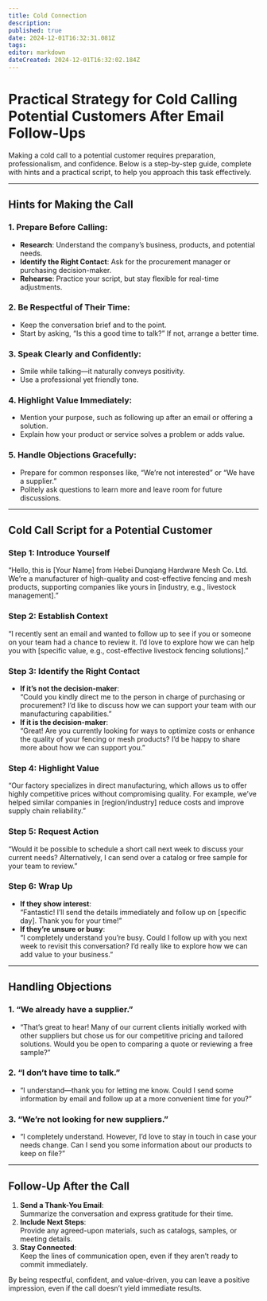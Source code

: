 ```yaml
---
title: Cold Connection
description: 
published: true
date: 2024-12-01T16:32:31.081Z
tags: 
editor: markdown
dateCreated: 2024-12-01T16:32:02.184Z
---
```


# Practical Strategy for Cold Calling Potential Customers After Email Follow-Ups

Making a cold call to a potential customer requires preparation, professionalism, and confidence. Below is a step-by-step guide, complete with hints and a practical script, to help you approach this task effectively.

---

## Hints for Making the Call

### 1. Prepare Before Calling:
- **Research**: Understand the company’s business, products, and potential needs.
- **Identify the Right Contact**: Ask for the procurement manager or purchasing decision-maker.
- **Rehearse**: Practice your script, but stay flexible for real-time adjustments.

### 2. Be Respectful of Their Time:
- Keep the conversation brief and to the point.
- Start by asking, “Is this a good time to talk?” If not, arrange a better time.

### 3. Speak Clearly and Confidently:
- Smile while talking—it naturally conveys positivity.
- Use a professional yet friendly tone.

### 4. Highlight Value Immediately:
- Mention your purpose, such as following up after an email or offering a solution.
- Explain how your product or service solves a problem or adds value.

### 5. Handle Objections Gracefully:
- Prepare for common responses like, “We’re not interested” or “We have a supplier.”
- Politely ask questions to learn more and leave room for future discussions.

---

## Cold Call Script for a Potential Customer

### **Step 1: Introduce Yourself**
“Hello, this is [Your Name] from Hebei Dunqiang Hardware Mesh Co. Ltd. We’re a manufacturer of high-quality and cost-effective fencing and mesh products, supporting companies like yours in [industry, e.g., livestock management].”

### **Step 2: Establish Context**
“I recently sent an email and wanted to follow up to see if you or someone on your team had a chance to review it. I’d love to explore how we can help you with [specific value, e.g., cost-effective livestock fencing solutions].”

### **Step 3: Identify the Right Contact**
- **If it’s not the decision-maker**:  
  “Could you kindly direct me to the person in charge of purchasing or procurement? I’d like to discuss how we can support your team with our manufacturing capabilities.”
- **If it is the decision-maker**:  
  “Great! Are you currently looking for ways to optimize costs or enhance the quality of your fencing or mesh products? I’d be happy to share more about how we can support you.”

### **Step 4: Highlight Value**
“Our factory specializes in direct manufacturing, which allows us to offer highly competitive prices without compromising quality. For example, we’ve helped similar companies in [region/industry] reduce costs and improve supply chain reliability.”

### **Step 5: Request Action**
“Would it be possible to schedule a short call next week to discuss your current needs? Alternatively, I can send over a catalog or free sample for your team to review.”

### **Step 6: Wrap Up**
- **If they show interest**:  
  “Fantastic! I’ll send the details immediately and follow up on [specific day]. Thank you for your time!”
- **If they’re unsure or busy**:  
  “I completely understand you’re busy. Could I follow up with you next week to revisit this conversation? I’d really like to explore how we can add value to your business.”

---

## Handling Objections

### 1. “We already have a supplier.”
- “That’s great to hear! Many of our current clients initially worked with other suppliers but chose us for our competitive pricing and tailored solutions. Would you be open to comparing a quote or reviewing a free sample?”

### 2. “I don’t have time to talk.”
- “I understand—thank you for letting me know. Could I send some information by email and follow up at a more convenient time for you?”

### 3. “We’re not looking for new suppliers.”
- “I completely understand. However, I’d love to stay in touch in case your needs change. Can I send you some information about our products to keep on file?”

---

## Follow-Up After the Call
1. **Send a Thank-You Email**:  
   Summarize the conversation and express gratitude for their time.
2. **Include Next Steps**:  
   Provide any agreed-upon materials, such as catalogs, samples, or meeting details.
3. **Stay Connected**:  
   Keep the lines of communication open, even if they aren’t ready to commit immediately.

By being respectful, confident, and value-driven, you can leave a positive impression, even if the call doesn’t yield immediate results.
